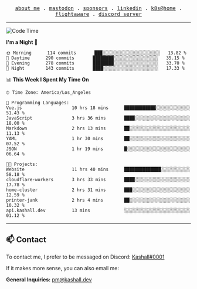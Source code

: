 <p align="center">
  <samp>
    <a href="https://jordanjones.org/">about me</a> .
    <a href="https://mastodon.social/@kashall">mastodon</a> .
    <a href="https://github.com/sponsors/kashalls">sponsors</a> .
    <a href="https://linkedin.com/in/jordpjones">linkedin</a> .
    <a href="https://github.com/kashalls/home-cluster">k8s@home</a> .
    <a href="https://flightaware.com/adsb/stats/user/kashalls">flightaware</a> .
    <a href="https://discord.gg/ctgrp8k">discord server</a>
  </samp>
</p>

---

<!--START_SECTION:waka-->
![Code Time](http://img.shields.io/badge/Code%20Time-1%2C265%20hrs%2055%20mins-blue)

**I'm a Night 🦉** 

```text
🌞 Morning      114 commits       ███░░░░░░░░░░░░░░░░░░░░░░   13.82 % 
🌆 Daytime      290 commits       ████████░░░░░░░░░░░░░░░░░   35.15 % 
🌃 Evening      278 commits       ████████░░░░░░░░░░░░░░░░░   33.70 % 
🌙 Night        143 commits       ████░░░░░░░░░░░░░░░░░░░░░   17.33 % 

```


📊 **This Week I Spent My Time On** 

```text
⌚︎ Time Zone: America/Los_Angeles

💬 Programming Languages: 
Vue.js                   10 hrs 18 mins      ████████████░░░░░░░░░░░░░   51.43 % 
JavaScript               3 hrs 36 mins       ████░░░░░░░░░░░░░░░░░░░░░   18.00 % 
Markdown                 2 hrs 13 mins       ██░░░░░░░░░░░░░░░░░░░░░░░   11.13 % 
YAML                     1 hr 30 mins        ██░░░░░░░░░░░░░░░░░░░░░░░   07.52 % 
JSON                     1 hr 19 mins        █░░░░░░░░░░░░░░░░░░░░░░░░   06.64 % 

🐱‍💻 Projects: 
Website                  11 hrs 40 mins      ██████████████░░░░░░░░░░░   58.18 % 
cloudflare-workers       3 hrs 33 mins       ████░░░░░░░░░░░░░░░░░░░░░   17.78 % 
home-cluster             2 hrs 31 mins       ███░░░░░░░░░░░░░░░░░░░░░░   12.59 % 
printer-jank             2 hrs 4 mins        ██░░░░░░░░░░░░░░░░░░░░░░░   10.32 % 
api.kashall.dev          13 mins             ░░░░░░░░░░░░░░░░░░░░░░░░░   01.12 % 

```


<!--END_SECTION:waka-->

---

## 📫 Contact

To contact me, I prefer to be messaged on Discord:  [Kashall#0001](https://discord.com/users/201077739589992448)

If it makes more sense, you can also email me:

**General Inquiries:** pm@kashall.dev  
